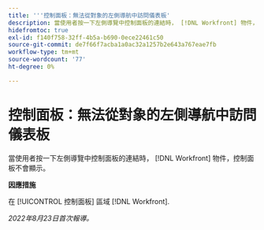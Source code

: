 ```yaml
---
title: '''控制面板：無法從對象的左側導航中訪問儀表板'
description: 當使用者按一下左側導覽中控制面板的連結時， [!DNL Workfront] 物件，控制面板不會顯示。
hidefromtoc: true
exl-id: f140f758-32ff-4b5a-b690-0ece22461c50
source-git-commit: de7f66f7acba1a0ac32a1257b2e643a767eae7fb
workflow-type: tm+mt
source-wordcount: '77'
ht-degree: 0%

---
```


# 控制面板：無法從對象的左側導航中訪問儀表板

當使用者按一下左側導覽中控制面板的連結時， [!DNL Workfront] 物件，控制面板不會顯示。

**因應措施**

在 [!UICONTROL 控制面板] 區域 [!DNL Workfront].

_2022年8月23日首次報導。_
